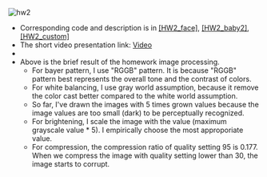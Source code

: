 ![hw2](assets/123.png)

- Corresponding code and description is in [[HW2_face]](https://daheekwon.github.io/Image-generation-and-manipulation/HW2_face.html), [[HW2_baby2]](https://daheekwon.github.io/Image-generation-and-manipulation/HW2_baby2.html), [[HW2_custom]](https://daheekwon.github.io/Image-generation-and-manipulation/HW2_custom.html)
- The short video presentation link: [Video](https://youtu.be/uDeadEPJtYI)
-
- Above is the brief result of the homework image processing. 
  - For bayer pattern, I use "RGGB" pattern. It is because "RGGB" pattern best represents the overall tone and the contrast of colors. 
  - For white balancing, I use gray world assumption, because it remove the color cast better compared to the white world assumption.
  - So far, I've drawn the images with 5 times grown values because the image values are too small (dark) to be perceptually recognized.
  - For brightening, I scale the image with the value (maximum grayscale value * 5). I empirically choose the most approporiate value. 
  - For compression, the compression ratio of quality setting 95 is 0.177. When we compress the image with quality setting lower than 30, the image starts to corrupt. 

